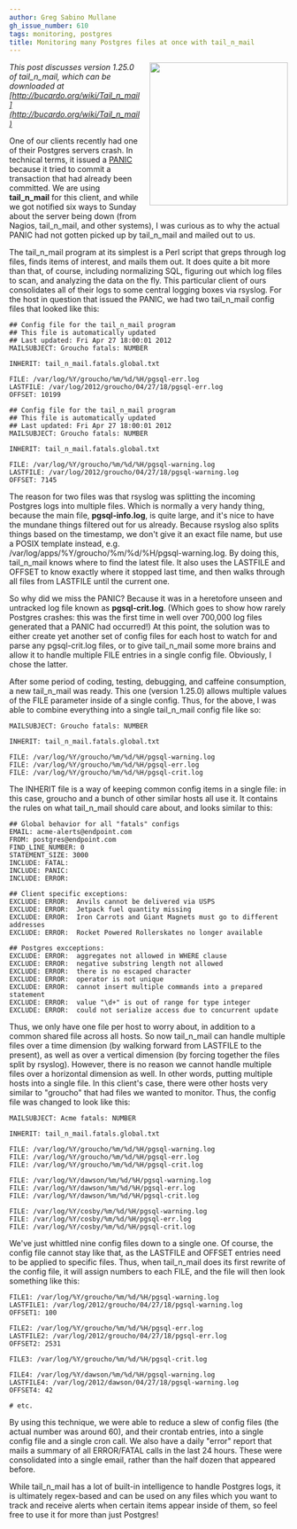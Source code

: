 ```yaml
---
author: Greg Sabino Mullane
gh_issue_number: 610
tags: monitoring, postgres
title: Monitoring many Postgres files at once with tail_n_mail
---
```




<div class="separator" style="clear: both; text-align: center;">
<a href="/blog/2012/05/08/tailnmail-postgres-monitoring/image-0-big.png" imageanchor="1" style="clear:right; float:right; margin-left:1em; margin-bottom:1em"><img border="0" height="258" src="/blog/2012/05/08/tailnmail-postgres-monitoring/image-0.png" width="250"/></a></div>

*This post discusses version 1.25.0 of tail_n_mail, which can be downloaded at [http://bucardo.org/wiki/Tail_n_mail](http://bucardo.org/wiki/Tail_n_mail)*

One of our clients recently had one of their Postgres servers 
crash. In technical terms, it issued a 
[PANIC](http://www.postgresql.org/docs/current/static/runtime-config-logging.html#RUNTIME-CONFIG-SEVERITY-LEVELS) because it tried to commit a transaction that had already been committed. We 
are using **tail_n_mail** for this client, and while we got notified 
six ways to Sunday about the server being down (from Nagios, 
tail_n_mail, and other systems), I was curious as to why the actual PANIC had 
not gotten picked up by tail_n_mail and mailed out to us.

The tail_n_mail program at its simplest is a Perl script that 
greps through log files, finds items of interest, and mails them out. 
It does quite a bit more than that, of course, including normalizing 
SQL, figuring out which log files to scan, and analyzing the data 
on the fly. This particular client of ours consolidates all of their logs to some central 
logging boxes via rsyslog. For the host in question that issued the PANIC, we had two 
tail_n_mail config files that looked like this:

```nohighlight
## Config file for the tail_n_mail program
## This file is automatically updated
## Last updated: Fri Apr 27 18:00:01 2012
MAILSUBJECT: Groucho fatals: NUMBER

INHERIT: tail_n_mail.fatals.global.txt

FILE: /var/log/%Y/groucho/%m/%d/%H/pgsql-err.log
LASTFILE: /var/log/2012/groucho/04/27/18/pgsql-err.log
OFFSET: 10199
```

```nohighlight
## Config file for the tail_n_mail program
## This file is automatically updated
## Last updated: Fri Apr 27 18:00:01 2012
MAILSUBJECT: Groucho fatals: NUMBER

INHERIT: tail_n_mail.fatals.global.txt

FILE: /var/log/%Y/groucho/%m/%d/%H/pgsql-warning.log
LASTFILE: /var/log/2012/groucho/04/27/18/pgsql-warning.log
OFFSET: 7145

```

The reason for two files was that rsyslog was splitting the 
incoming Postgres logs into multiple files. Which is normally a 
very handy thing, because the main file, **pgsql-info.log**, 
is quite large, and it's nice to have the mundane things filtered 
out for us already. Because rsyslog also splits things based on the timestamp, 
we don't give it an exact file name, but use a POSIX template 
instead, e.g. /var/log/apps/%Y/groucho/%m/%d/%H/pgsql-warning.log. 
By doing this, tail_n_mail knows where to find the latest file. 
It also uses the LASTFILE and OFFSET to know exactly where it stopped 
last time, and then walks through all files from LASTFILE until 
the current one.

So why did we miss the PANIC? Because it was in a heretofore unseen 
and untracked log file known as **pgsql-crit.log**. (Which goes 
to show how rarely Postgres crashes: this was the first time in well over 
700,000 log files generated that a PANIC had occurred!) At this point, the 
solution was to either create yet another set of config files for each host 
to watch for and parse any pgsql-crit.log files, or to 
give tail_n_mail some more brains and allow it to handle multiple 
FILE entries in a single config file. Obviously, I chose the latter.

After some period of coding, testing, debugging, and caffeine consumption, 
a new tail_n_mail was ready. This one (version 1.25.0) allows multiple values of the FILE parameter 
inside of a single config. Thus, for the above, I was able to combine everything into a single 
tail_n_mail config file like so:

```nohighlight
MAILSUBJECT: Groucho fatals: NUMBER

INHERIT: tail_n_mail.fatals.global.txt

FILE: /var/log/%Y/groucho/%m/%d/%H/pgsql-warning.log
FILE: /var/log/%Y/groucho/%m/%d/%H/pgsql-err.log
FILE: /var/log/%Y/groucho/%m/%d/%H/pgsql-crit.log
```

The INHERIT file is a way of keeping common config items in a 
single file: in this case, groucho and a bunch of other similar 
hosts all use it. It contains the rules on what tail_n_mail 
should care about, and looks similar to this:

```nohighlight
## Global behavior for all "fatals" configs
EMAIL: acme-alerts@endpoint.com
FROM: postgres@endpoint.com
FIND_LINE_NUMBER: 0
STATEMENT_SIZE: 3000
INCLUDE: FATAL:
INCLUDE: PANIC:
INCLUDE: ERROR:

## Client specific exceptions:
EXCLUDE: ERROR:  Anvils cannot be delivered via USPS
EXCLUDE: ERROR:  Jetpack fuel quantity missing
EXCLUDE: ERROR:  Iron Carrots and Giant Magnets must go to different addresses
EXCLUDE: ERROR:  Rocket Powered Rollerskates no longer available

## Postgres excceptions:
EXCLUDE: ERROR:  aggregates not allowed in WHERE clause
EXCLUDE: ERROR:  negative substring length not allowed
EXCLUDE: ERROR:  there is no escaped character
EXCLUDE: ERROR:  operator is not unique
EXCLUDE: ERROR:  cannot insert multiple commands into a prepared statement
EXCLUDE: ERROR:  value "\d+" is out of range for type integer
EXCLUDE: ERROR:  could not serialize access due to concurrent update
```

Thus, we only have one file per host to worry about, in addition to a common 
shared file across all hosts. So now tail_n_mail can handle multiple files over a time 
dimension (by walking forward from LASTFILE to the present), as well as over a vertical 
dimension (by forcing together the files split by rsyslog). However, there is no reason we 
cannot handle multiple files over a horizontal dimension as well. In other words, 
putting multiple hosts into a single file. In this client's case, there were other 
hosts very similar to "groucho" that had files we wanted to monitor. Thus, the 
config file was changed to look like this:

```nohighlight
MAILSUBJECT: Acme fatals: NUMBER

INHERIT: tail_n_mail.fatals.global.txt

FILE: /var/log/%Y/groucho/%m/%d/%H/pgsql-warning.log
FILE: /var/log/%Y/groucho/%m/%d/%H/pgsql-err.log
FILE: /var/log/%Y/groucho/%m/%d/%H/pgsql-crit.log

FILE: /var/log/%Y/dawson/%m/%d/%H/pgsql-warning.log
FILE: /var/log/%Y/dawson/%m/%d/%H/pgsql-err.log
FILE: /var/log/%Y/dawson/%m/%d/%H/pgsql-crit.log

FILE: /var/log/%Y/cosby/%m/%d/%H/pgsql-warning.log
FILE: /var/log/%Y/cosby/%m/%d/%H/pgsql-err.log
FILE: /var/log/%Y/cosby/%m/%d/%H/pgsql-crit.log
```

We've just whittled nine config files down to a single one. Of course, the config file cannot stay like that, as the LASTFILE and OFFSET entries need to be applied to specific files. Thus, when tail_n_mail 
does its first rewrite of the config file, it will assign numbers to 
each FILE, and the file will then look something like this:

```nohighlight
FILE1: /var/log/%Y/groucho/%m/%d/%H/pgsql-warning.log
LASTFILE1: /var/log/2012/groucho/04/27/18/pgsql-warning.log
OFFSET1: 100

FILE2: /var/log/%Y/groucho/%m/%d/%H/pgsql-err.log
LASTFILE2: /var/log/2012/groucho/04/27/18/pgsql-err.log
OFFSET2: 2531

FILE3: /var/log/%Y/groucho/%m/%d/%H/pgsql-crit.log

FILE4: /var/log/%Y/dawson/%m/%d/%H/pgsql-warning.log
LASTFILE4: /var/log/2012/dawson/04/27/18/pgsql-warning.log
OFFSET4: 42

# etc.
```

By using this technique, we were able to reduce a slew of 
config files (the actual number was around 60), and their crontab entries, 
into a single config file and a single cron call. We also have a daily "error" report 
that mails a summary of all ERROR/FATAL calls in the last 24 hours. 
These were consolidated into a single email, rather than the half 
dozen that appeared before.

While tail_n_mail has a lot of built-in intelligence to handle 
Postgres logs, it is ultimately regex-based and can be used on 
any files which you want to track and receive alerts when certain 
items appear inside of them, so feel free to use it for more than just Postgres!


